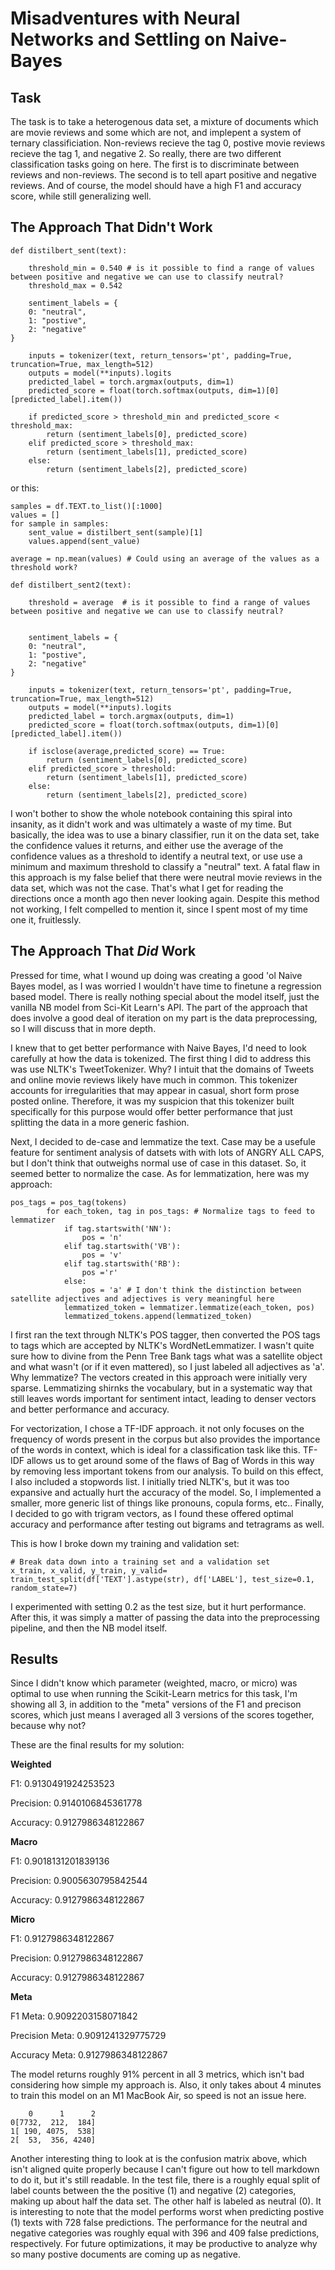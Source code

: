 # Misadventures with Neural Networks and Settling on Naive-Bayes

## Task

The task is to take a heterogenous data set, a mixture of documents which are movie reviews and some which are not, and implepent a system of ternary classificiation. Non-reviews recieve the tag 0, postive movie reviews recieve the tag 1, and negative 2. So really, there are two different classification tasks going on here. The first is to discriminate between reviews and non-reviews. The second is to tell apart positive and negative reviews. And of course, the model should have a high F1 and accuracy score, while still generalizing well.

## The Approach That Didn't Work

```python3
def distilbert_sent(text):
    
    threshold_min = 0.540 # is it possible to find a range of values between positive and negative we can use to classify neutral?
    threshold_max = 0.542

    sentiment_labels = {
    0: "neutral",
    1: "postive",
    2: "negative"
}

    inputs = tokenizer(text, return_tensors='pt', padding=True, truncation=True, max_length=512)
    outputs = model(**inputs).logits
    predicted_label = torch.argmax(outputs, dim=1)
    predicted_score = float(torch.softmax(outputs, dim=1)[0][predicted_label].item())
    
    if predicted_score > threshold_min and predicted_score < threshold_max:
        return (sentiment_labels[0], predicted_score)
    elif predicted_score > threshold_max:
        return (sentiment_labels[1], predicted_score)
    else:
        return (sentiment_labels[2], predicted_score)
```
or this:
```python3
samples = df.TEXT.to_list()[:1000]
values = []
for sample in samples:
    sent_value = distilbert_sent(sample)[1]
    values.append(sent_value)

average = np.mean(values) # Could using an average of the values as a threshold work?

def distilbert_sent2(text):
    
    threshold = average  # is it possible to find a range of values between positive and negative we can use to classify neutral?
    

    sentiment_labels = {
    0: "neutral",
    1: "postive",
    2: "negative"
}

    inputs = tokenizer(text, return_tensors='pt', padding=True, truncation=True, max_length=512)
    outputs = model(**inputs).logits
    predicted_label = torch.argmax(outputs, dim=1)
    predicted_score = float(torch.softmax(outputs, dim=1)[0][predicted_label].item())
    
    if isclose(average,predicted_score) == True:
        return (sentiment_labels[0], predicted_score)
    elif predicted_score > threshold:
        return (sentiment_labels[1], predicted_score)
    else:
        return (sentiment_labels[2], predicted_score)

```
I won't bother to show the whole notebook containing this spiral into insanity, as it didn't work and was ultimately a waste of my time. But basically, the idea was to use a binary classifier, run it on the data set, take the confidence values it returns, and either use the average of the confidence values as a threshold to identify a neutral text, or use use a minimum and maximum threshold to classify a "neutral" text. A fatal flaw in this approach is my false belief that there were neutral movie reviews in the data set, which was not the case. That's what I get for reading the directions once a month ago then never looking again. Despite this method not working, I felt compelled to mention it, since I spent most of my time one it, fruitlessly.

## The Approach That *Did* Work

Pressed for time, what I wound up doing was creating a good 'ol Naive Bayes model, as I was worried I wouldn't have time to finetune a regression based model. There is really nothing special about the model itself, just the vanilla NB model from Sci-Kit Learn's API. The part of the approach that does involve a good deal of iteration on my part is the data preprocessing, so I will discuss that in more depth.

I knew that to get better performance with Naive Bayes, I'd need to look carefully at how the data is tokenized. The first thing I did to address this was use NLTK's TweetTokenizer. Why? I intuit that the domains of Tweets and online movie reviews likely have much in common. This tokenizer accounts for irregularities that may appear in casual, short form prose posted online. Therefore, it was my suspicion that this tokenizer built specifically for this purpose would offer better performance that just splitting the data in a more generic fashion.

Next, I decided to de-case and lemmatize the text. Case may be a usefule feature for sentiment analysis of datsets with with lots of ANGRY ALL CAPS, but I don't think that outweighs normal use of case in this dataset. So, it seemed better to normalize the case. As for lemmatization, here was my approach:

```python3
pos_tags = pos_tag(tokens)
        for each_token, tag in pos_tags: # Normalize tags to feed to lemmatizer
            if tag.startswith('NN'):
                pos = 'n'
            elif tag.startswith('VB'):
                pos = 'v'
            elif tag.startswith('RB'):
                pos ='r'
            else:
                pos = 'a' # I don't think the distinction between satellite adjectives and adjectives is very meaningful here
            lemmatized_token = lemmatizer.lemmatize(each_token, pos)
            lemmatized_tokens.append(lemmatized_token)

```

I first ran the text through NLTK's POS tagger, then converted the POS tags to tags which are accepted by NLTK's WordNetLemmatizer. I wasn't quite sure how to divine from the Penn Tree Bank tags what was a satellite object and what wasn't (or if it even mattered), so I just labeled all adjectives as 'a'. Why lemmatize? The vectors created in this approach were initially very sparse. Lemmatizing shirnks the vocabulary, but in a systematic way that still leaves words important for sentiment intact, leading to denser vectors and better performance and accuracy.

For vectorization, I chose a TF-IDF approach. it not only focuses on the frequency of words present in the corpus but also provides the importance of the words in context, which is ideal for a classification task like this. TF-IDF allows us to get around some of the flaws of Bag of Words in this way by removing less important tokens from our analysis. To build on this effect, I also included a stopwords list. I initially tried NLTK's, but it was too expansive and actually hurt the accuracy of the model. So, I implemented a smaller, more generic list of things like pronouns, copula forms, etc.. Finally, I decided to go with trigram vectors, as I found these offered optimal accuracy and performance after testing out bigrams and tetragrams as well.

This is how I broke down my training and validation set:

```python3
# Break data down into a training set and a validation set
x_train, x_valid, y_train, y_valid= train_test_split(df['TEXT'].astype(str), df['LABEL'], test_size=0.1, random_state=7)

```

I experimented with setting 0.2 as the test size, but it hurt performance. After this, it was simply a matter of passing the data into the preprocessing pipeline, and then the NB model itself.

## Results

Since I didn't know which parameter (weighted, macro, or micro) was optimal to use when running the Scikit-Learn metrics for this task, I'm showing all 3, in addition to the "meta" versions of the F1 and precison scores, which just means I averaged all 3 versions of the scores together, because why not?

These are the final results for my solution:

**Weighted**

F1: 0.9130491924253523

Precision: 0.9140106845361778

Accuracy: 0.9127986348122867

**Macro**

F1: 0.9018131201839136

Precision: 0.9005630795842544

Accuracy: 0.9127986348122867

**Micro**

F1: 0.9127986348122867

Precision: 0.9127986348122867

Accuracy: 0.9127986348122867

**Meta**

F1 Meta: 0.9092203158071842

Precision Meta: 0.9091241329775729

Accuracy Meta: 0.9127986348122867

The model returns roughly 91% percent in all 3 metrics, which isn't bad considering how simple my approach is. Also, it only takes about 4 minutes to train this model on an M1 MacBook Air, so speed is not an issue here.

```python3
    0      1      2
0[7732,  212,  184]
1[ 190, 4075,  538]
2[  53,  356, 4240]

```

Another interesting thing to look at is the confusion matrix above, which isn't aligned quite properly because I can't figure out how to tell markdown to do it, but it's still readable. In the test file, there is a roughly equal split of label counts between the the positive (1) and negative (2) categories, making up about half the data set. The other half is labeled as neutral (0). It is interesting to note that the model performs worst when predicting postive (1) texts with 728 false predictions. The performance for the neutral and negative categories was roughly equal with 396 and 409 false predictions, respectively. For future optimizations, it may be productive to analyze why so many postive documents are coming up as negative.
